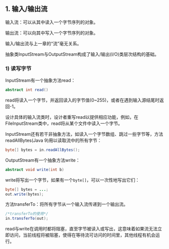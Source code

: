 ## 1. 输入/输出流

输入流：可以从其中读入一个字节序列的对象。

输出流：可以向其中写入一个字节序列的对象。

输入/输出流与上一章的“流”毫无关系。

抽象类InputStream与OutputStream构成了输入/输出(I/O)类层次结构的基础。

### 1) 读写字节

InputStream有一个抽象方法read：

```java
abstract int read()
```

read将读入一个字节，并返回读入的字节值(0~255)，或者在遇到输入源结尾时返回-1。

设计具体的输入流类时，设计者重写read以提供相应功能，例如，在FileInputStream类中，read将从某个文件中读入一个字节。

InputStream还有若干非抽象方法，如读入一个字节数组、跳过一些字节等，方法readAllBytes(Java 9)用以读取流中的所有字节：

```java
byte[] bytes = in.readAllBytes();
```

OutputStream有一个抽象方法write：

```java
abstract void write(int b)
```

write将写出一个字节，如果有一个`byte[]`，可以一次性地写出它们：

```java
byte[] bytes = ...;
out.write(bytes);
```

方法transferTo：将所有字节从一个输入流传递到一个输出流。

```java
/*transferTo的使用*/
in.transferTo(out);
```

read与write在调用时都将阻塞，直至字节被读入或写出，这意味着如果流无法立即访问，当前线程将被阻塞，使得在等待流可访问的时间里，其他线程有机会运行。